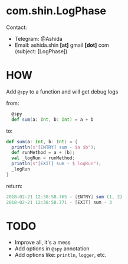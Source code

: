 # com.shin.LogPhase
Contact:  
* Telegram: @Ashida  
* Email: ashida.shin  __[at]__ gmail __[dot]__ com   
(subject: [LogPhase])

# HOW
Add ```@spy``` to a function and will get debug logs

from:
```scala
  @spy 
  def sum(a: Int, b: Int) = a + b
```
to:

```scala 
def sum(a: Int, b: Int) = {
  println(s"[ENTRY] sum - $a $b");
  def runMethod = a + (b);
  val _logRun = runMethod;
  println(s"[EXIT] sum - $_logRun");
  _logRun
}

```

return:
```scala
2018-02-21 12:38:58.765 - [ENTRY] sum (1, 2)
2018-02-21 12:38:58.771 - [EXIT] sum - 3
```

# TODO

- Improve all, it's a mess
- Add options in ``@spy`` annotation
- Add options like: ``println``, ``logger``, etc.